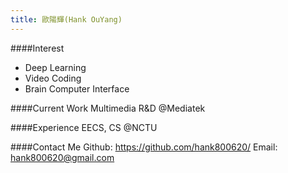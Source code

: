 ```yaml
---
title: 歐陽輝(Hank OuYang)
---
```

####Interest
- Deep Learning
- Video Coding
- Brain Computer Interface

####Current Work
Multimedia R&D @Mediatek

####Experience
EECS, CS @NCTU

####Contact Me
Github: https://github.com/hank800620/
Email: hank800620@gmail.com
